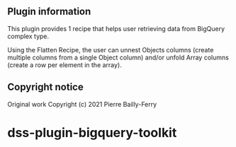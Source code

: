 ## Plugin information
This plugin provides 1 recipe that helps user retrieving data from BigQuery complex type.

Using the Flatten Recipe, the user can unnest Objects columns (create multiple columns from a single Object column) and/or unfold Array columns (create a row per element in the array).

## Copyright notice
Original work Copyright (c) 2021 Pierre Bailly-Ferry
# dss-plugin-bigquery-toolkit
